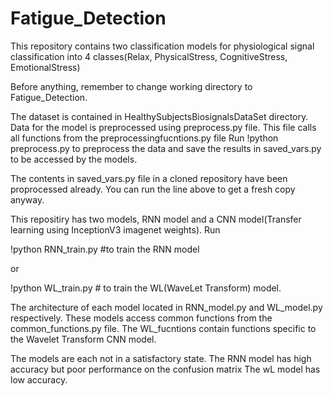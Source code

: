 # Fatigue_Detection
This repository contains two classification models for physiological signal classification into 4 classes(Relax, PhysicalStress, CognitiveStress, EmotionalStress)

Before anything, remember to change working directory to Fatigue_Detection.

The dataset is contained in HealthySubjectsBiosignalsDataSet directory.
Data for the model is preprocessed using preprocess.py file. This file calls all functions from the preprocessingfucntions.py file
Run !python preprocess.py to preprocess the data and save the results in saved_vars.py to be accessed by the models.

The contents in saved_vars.py file in a cloned repository have been proprocessed already. You can run the line above to get a fresh copy anyway.

This repositiry has two models, RNN model and a CNN model(Transfer learning using InceptionV3 imagenet weights).
Run

!python RNN_train.py #to train the RNN model

or

!python WL_train.py # to train the WL(WaveLet Transform) model.

The architecture of each model located in RNN_model.py and WL_model.py respectively.
These models access common functions from the common_functions.py file.
The WL_fucntions contain functions specific to the Wavelet Transform CNN model.

The models are each not in a satisfactory state.
The RNN model has high accuracy but poor performance on the confusion matrix
The wL model has low accuracy.
